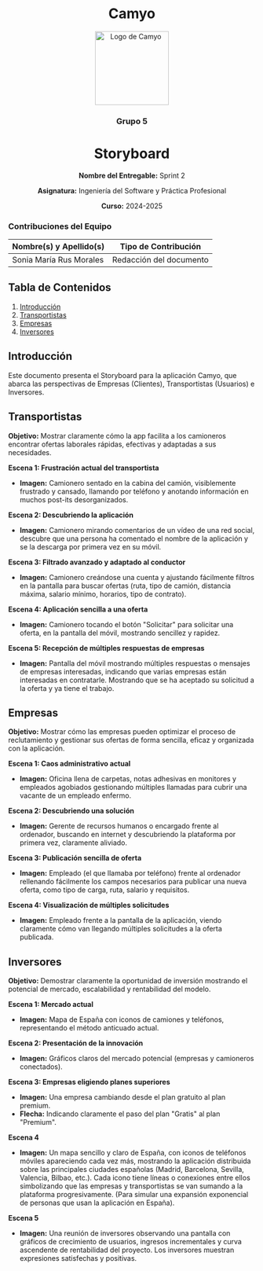 <h1 align="center">
  Camyo
</h1>

<p align="center">
  <img src="https://i.imgur.com/C72nY4p.png" alt="Logo de Camyo" width="150">
</p>

<h3 align="center">
  <strong>Grupo 5</strong>
</h3>

<h1 align="center">
  <strong>Storyboard</strong>
</h1>

<p align="center">
  <strong>Nombre del Entregable:</strong> Sprint 2 
</p>
<p align="center">
  <strong>Asignatura:</strong> Ingeniería del Software y Práctica Profesional  
</p>
<p align="center">
  <strong>Curso:</strong> 2024-2025  
</p>

### Contribuciones del Equipo

| Nombre(s) y Apellido(s)       | Tipo de Contribución          |
|-------------------------------|-------------------------------|
| Sonia María Rus Morales       | Redacción del documento       |

## Tabla de Contenidos

1. [Introducción](#introducción)
2. [Transportistas](#transportistas)
3. [Empresas](#empresas)
4. [Inversores](#inversores)
   
## Introducción

Este documento presenta el Storyboard para la aplicación Camyo, que abarca las perspectivas de Empresas (Clientes), Transportistas (Usuarios) e Inversores.

## Transportistas

**Objetivo:** Mostrar claramente cómo la app facilita a los camioneros encontrar ofertas laborales rápidas, efectivas y adaptadas a sus necesidades.

**Escena 1: Frustración actual del transportista**

- **Imagen:** Camionero sentado en la cabina del camión, visiblemente frustrado y cansado, llamando por teléfono y anotando información en muchos post-its desorganizados.

**Escena 2: Descubriendo la aplicación**

- **Imagen:** Camionero mirando comentarios de un vídeo de una red social, descubre que una persona ha comentado el nombre de la aplicación y se la descarga por primera vez en su móvil.

**Escena 3: Filtrado avanzado y adaptado al conductor**

- **Imagen:** Camionero creándose una cuenta y ajustando fácilmente filtros en la pantalla para buscar ofertas (ruta, tipo de camión, distancia máxima, salario mínimo, horarios, tipo de contrato).

**Escena 4: Aplicación sencilla a una oferta**

- **Imagen:** Camionero tocando el botón "Solicitar" para solicitar una oferta, en la pantalla del móvil, mostrando sencillez y rapidez.

**Escena 5: Recepción de múltiples respuestas de empresas**

- **Imagen:** Pantalla del móvil mostrando múltiples respuestas o mensajes de empresas interesadas, indicando que varias empresas están interesadas en contratarle. Mostrando que se ha aceptado su solicitud a la oferta y ya tiene el trabajo.

## Empresas

**Objetivo:** Mostrar cómo las empresas pueden optimizar el proceso de reclutamiento y gestionar sus ofertas de forma sencilla, eficaz y organizada con la aplicación.

**Escena 1: Caos administrativo actual**

- **Imagen:** Oficina llena de carpetas, notas adhesivas en monitores y empleados agobiados gestionando múltiples llamadas para cubrir una vacante de un empleado enfermo.

**Escena 2: Descubriendo una solución**

- **Imagen:** Gerente de recursos humanos o encargado frente al ordenador, buscando en internet y descubriendo la plataforma por primera vez, claramente aliviado.

**Escena 3: Publicación sencilla de oferta**

- **Imagen:** Empleado (el que llamaba por teléfono) frente al ordenador rellenando fácilmente los campos necesarios para publicar una nueva oferta, como tipo de carga, ruta, salario y requisitos.

**Escena 4: Visualización de múltiples solicitudes**

- **Imagen:** Empleado frente a la pantalla de la aplicación, viendo claramente cómo van llegando múltiples solicitudes a la oferta publicada.

## Inversores

**Objetivo:** Demostrar claramente la oportunidad de inversión mostrando el potencial de mercado, escalabilidad y rentabilidad del modelo.

**Escena 1: Mercado actual**

- **Imagen:** Mapa de España con iconos de camiones y teléfonos, representando el método anticuado actual.

**Escena 2: Presentación de la innovación**

- **Imagen:** Gráficos claros del mercado potencial (empresas y camioneros conectados).

**Escena 3: Empresas eligiendo planes superiores**

- **Imagen:** Una empresa cambiando desde el plan gratuito al plan premium.  
- **Flecha:** Indicando claramente el paso del plan "Gratis" al plan "Premium".  

**Escena 4**

- **Imagen:** Un mapa sencillo y claro de España, con iconos de teléfonos móviles apareciendo cada vez más, mostrando la aplicación distribuida sobre las principales ciudades españolas (Madrid, Barcelona, Sevilla, Valencia, Bilbao, etc.). Cada icono tiene líneas o conexiones entre ellos simbolizando que las empresas y transportistas se van sumando a la plataforma progresivamente. (Para simular una expansión exponencial de personas que usan la aplicación en España).

**Escena 5**

- **Imagen:** Una reunión de inversores observando una pantalla con gráficos de crecimiento de usuarios, ingresos incrementales y curva ascendente de rentabilidad del proyecto. Los inversores muestran expresiones satisfechas y positivas.
